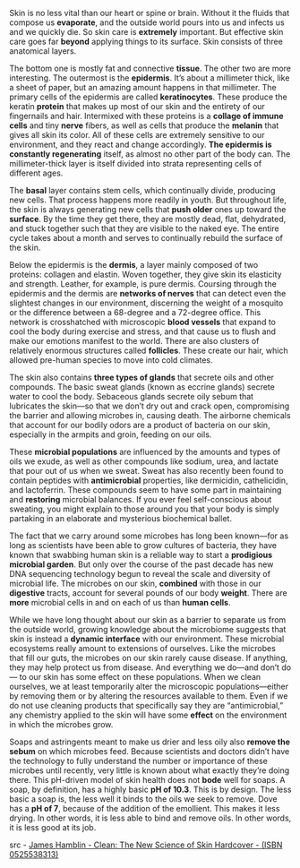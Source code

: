 Skin is no less vital than our heart or spine or brain. Without it the fluids that compose us **evaporate**, and the outside world pours into us and infects us and we quickly die. So skin care is **extremely** important. But effective skin care goes far **beyond** applying things to its surface. Skin consists of three anatomical layers.  

The bottom one is mostly fat and connective **tissue**. The other two are more interesting. The outermost is the **epidermis**. It’s about a millimeter thick, like a sheet of paper, but an amazing amount happens in that millimeter. The primary cells of the epidermis are called **keratinocytes**. These produce the keratin **protein** that makes up most of our skin and the entirety of our fingernails and hair. Intermixed with these proteins is a **collage of immune cells** and tiny **nerve** fibers, as well as cells that produce the **melanin** that gives all skin its color. All of these cells are extremely sensitive to our environment, and they react and change accordingly. **The epidermis is constantly regenerating** itself, as almost no other part of the body can. The millimeter-thick layer is itself divided into strata representing cells of different ages.  

The **basal** layer contains stem cells, which continually divide, producing new cells. That process happens more readily in youth. But throughout life, the skin is always generating new cells that **push older** ones up toward the **surface**. By the time they get there, they are mostly dead, flat, dehydrated, and stuck together such that they are visible to the naked eye. The entire cycle takes about a month and serves to continually rebuild the surface of the skin.  

Below the epidermis is the **dermis**, a layer mainly composed of two proteins: collagen and elastin. Woven together, they give skin its elasticity and strength. Leather, for example, is pure dermis. Coursing through the epidermis and the dermis are **networks of nerves** that can detect even the slightest changes in our environment, discerning the weight of a mosquito or the difference between a 68-degree and a 72-degree office. This network is crosshatched with microscopic **blood vessels** that expand to cool the body during exercise and stress, and that cause us to flush and make our emotions manifest to the world. There are also clusters of relatively enormous structures called **follicles**. These create our hair, which allowed pre-human species to move into cold climates.  

The skin also contains **three types of glands** that secrete oils and other compounds. The basic sweat glands (known as eccrine glands) secrete water to cool the body. Sebaceous glands secrete oily sebum that lubricates the skin—so that we don’t dry out and crack open, compromising the barrier and allowing microbes in, causing death. The airborne chemicals that account for our bodily odors are a product of bacteria on our skin, especially in the armpits and groin, feeding on our oils.  

These **microbial populations** are influenced by the amounts and types of oils we exude, as well as other compounds like sodium, urea, and lactate that pour out of us when we sweat. Sweat has also recently been found to contain peptides with **antimicrobial** properties, like dermicidin, cathelicidin, and lactoferrin. These compounds seem to have some part in maintaining and **restoring** microbial balances. If you ever feel self-conscious about sweating, you might explain to those around you that your body is simply partaking in an elaborate and mysterious biochemical ballet.  

The fact that we carry around some microbes has long been known—for as long as scientists have been able to grow cultures of bacteria, they have known that swabbing human skin is a reliable way to start a **prodigious microbial garden**. But only over the course of the past decade has new DNA sequencing technology begun to reveal the scale and diversity of microbial life. The microbes on our skin, **combined** with those in our **digestive** tracts, account for several pounds of our body **weight**. There are **more** microbial cells in and on each of us than **human cells**.  

While we have long thought about our skin as a barrier to separate us from the outside world, growing knowledge about the microbiome suggests that skin is instead a **dynamic interface** with our environment. These microbial ecosystems really amount to extensions of ourselves. Like the microbes that fill our guts, the microbes on our skin rarely cause disease. If anything, they may help protect us from disease. And everything we do—and don’t do— to our skin has some effect on these populations. When we clean ourselves, we at least temporarily alter the microscopic populations—either by removing them or by altering the resources available to them. Even if we do not use cleaning products that specifically say they are “antimicrobial,” any chemistry applied to the skin will have some **effect** on the environment in which the microbes grow.  

Soaps and astringents meant to make us drier and less oily also **remove the sebum** on which microbes feed. Because scientists and doctors didn’t have the technology to fully understand the number or importance of these microbes until recently, very little is known about what exactly they’re doing there. This pH-driven model of skin health does not **bode** well for soaps. A soap, by definition, has a highly basic **pH of 10.3**. This is by design. The less basic a soap is, the less well it binds to the oils we seek to remove. Dove has a **pH of 7**, because of the addition of the emollient. This makes it less drying. In other words, it is less able to bind and remove oils. In other words, it is less good at its job.


src - [James Hamblin - Clean: The New Science of Skin Hardcover - (ISBN 0525538313)](https://www.amazon.com/dp/0525538313)